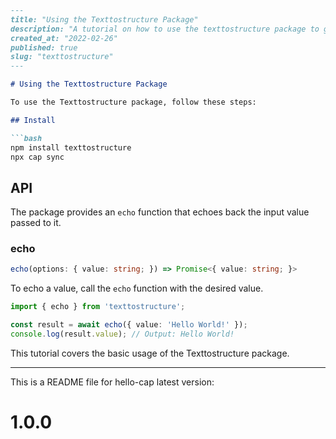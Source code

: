```markdown
---
title: "Using the Texttostructure Package"
description: "A tutorial on how to use the texttostructure package to generate structured content."
created_at: "2022-02-26"
published: true
slug: "texttostructure"
---

# Using the Texttostructure Package

To use the Texttostructure package, follow these steps:

## Install

```bash
npm install texttostructure
npx cap sync
```

## API

The package provides an `echo` function that echoes back the input value passed to it.

### echo

```typescript
echo(options: { value: string; }) => Promise<{ value: string; }>
```

To echo a value, call the `echo` function with the desired value.

```typescript
import { echo } from 'texttostructure';

const result = await echo({ value: 'Hello World!' });
console.log(result.value); // Output: Hello World!
```

This tutorial covers the basic usage of the Texttostructure package.

---

This is a README file for hello-cap
latest version: 
# 1.0.0
```